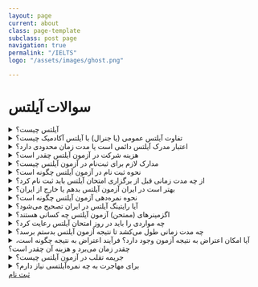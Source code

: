 ```yaml
---
layout: page
current: about
class: page-template
subclass: post page
navigation: true
permalink: "/IELTS"
logo: "/assets/images/ghost.png"

---
```

# سوالات آیلتس

<details><summary>آیلتس چیست؟</summary> <p>


آیلتس، یا سیستم بین المللی سنجش زبان انگلیسی، سطح زبان افرادی را اندازه‌گیری می‌کند که قصد تحصیل یا کار در کشوری را دارند که انگلیسی در آن به عنوان زبان رسمی مورد استفاده قرار می‌گیرد. 


</p>
</details>

<details><summary>تفاوت آیلتس عمومی (یا جنرال) با آیلتس آکادمیک چیست؟</summary><p>

دو نوع آزمون آیلتس وحود دارد، عمومی و آکادمیک. تفاوت عمده این دو در کاربرد و هدف آنها است. آزمون آکادمیک مختص افرادی است که قصد تحصیل در یک دانشگاه انگلیسی زبان دارند. آزمون عمومی، همانطور که از نامش پیداست، کاربرد عمومی و همگانی دارد. آزمون عمومی آیلتس مخصوص کسانی است که قصد مهاجرت دارند و می‌خواهند در کشور مقصد برای کار تعلیم ببیند و نیازهای زبانی روزمره‌شان را برطرف کنند.
طبعاً آزمون آکادمیک تخصصی تر از آزمون عمومی است، زیرا سطح زبان داوطلب آزمون آکادمیک باید در حدی باشد که مطالب درسی دانشگاهی را بیاموزد، در مکالمات، کنفرانس‌ها و...صحبت کند، و ادبیات تخصصی متون درسی را درک کند.
این تفاوت‌های کاربردی در بخش ریدینگ و رایتینگ لحاظ شده اند. مکالمه و لیسنینگ آزمون جنرال و آکادمیک تفاوتی با هم ندارند. ریدینگ و رایتینگ آزمون آکادمیک دشوارتر از آزمون عمومی است. 


</p>

</details>

<details><summary>اعتبار مدرک آیلتس دائمی است یا مدت زمان محدودی دارد؟ </summary> <p>
 

نمرات آیلتس آکادمیک یا جنرال تنها دو سال اعتبار دارد. با منقضی شدن نمره آیلتس، شما دیگر نمی‌توانید از آن استفاده کنید، یا از آن استعلام بگیرید.
گرچه، در حال حاضر، کشور استرالیا نمره آیلتسِ متقاضیان مهاجرتِ دارای مهارت عمومی را تا سه سال معتبر می‌داند.
آیا آزمون آیلتس در ایران برگزار می‌شود؟ مراکز برگزارکننده آزمون آیلتس در ایران کدامند؟
بله، آزمون آیلتس توسط سازمان آی دی پی در ایران برگزار می‌شود. مراکز رسمی برگزار کننده آزمون آیلتس در ایران عبارتند از:
سازمان سنجش آموزش کشور
آیلتس تهران
دانشگاه آزاد اسلامی‌
موسسه آموزش عالی دین و دانش
موسسه فرهنگی و هنری ایرسافام


</p>
</details>

<details><summary>هزینه شرکت در آزمون آیلتس چقدر است؟ </summary> <p>
 
هزینه ثبت نام در آیلتس در کشورهای مختلف متفاوت می‌باشد. در ایران، تنها مرجع رسمی تعیین کننده هزینه شرکت در آزمون آیلتس سازمان سنجش است. این سازمان هر فوریه هزینه شرکت در آزمون را اعلام می‌کند. البته، ممکن است به دلیل نوسانات نرخ ارز مبلغ اعلام شده تغییر کند؛ لذا مبلغ اعلام شده علی الحساب تلقی می‌شود.
در حال حاضر بر اساس نرخ مصوب سازمان سنجش هزینه آزمون آیلتس ۲ میلیون و ۷۹۵ هزار تومان است.


</p>
</details>

<details><summary>مدارک لازم برای ثبت‌نام در آزمون آیلتس چیست؟ </summary> <p>
 
اسکن خوانای صفحه اول پاسپورت.

</p>
</details>

<details><summary>نحوه ثبت نام در آزمون آیلتس چگونه است؟ </summary> <p>
 
نحوه ثبت نام در آزمون آیلتس چگونه است؟
۱. در سایت موسسه بین المللی IDP
وارد صفحه ثبت نام موسسه شوید،
 Register for your IELTS test
برای آزمون آکادمیک یا جنرال موردقبول کشورهایی جز انگلستان و
 Register for your IELTS test for UKVI
 را برای ویزای انگلستان انتخاب کنید.
 
2. انتخاب کشور، شهر و موسسه:
در این مرحله پس از انتخاب محل و موسسه‌ای که قصد دارید در آن آزمون بدهید، تاریخ و نوع آزمون را به دقت انتخاب کنید. ممکن است اختلاف تاریخ یک یا دو روزه بین تاریخ آزمون موسسه‌ای که انتخاب کرده اید و تاریخ موجود در سایت idp وجود داشته باشد. این اختلاف تاریخ لحاظ نمی‌شود و تاریخ درست آزمون شما روزی است که در سایت موسسه‌ی منتخبتان وارد کرده اید. در این مرحله تنها کافی است نزدیکترین تاریخ به تاریخ آزمونتان در ایران را انتخاب کنید.
اگر به دلیل مشکلات شنیداری، گفتاری، بینایی و … احتیاج به خدمات خاصی دارید، درهمین مرحله در بخش Select Special Requirements خدمات موردنیاز خود را انتخاب کنید.
 
۳. ایجاد حساب کاربری: پس از انتخاب تاریخ دقیق آزمون از بین تاریخ‌های مشخص شده در موسسه، باید به مرحله ایجاد حساب کاربری بروید. در این مرحله به فایل jpg اسکن پاسپورت خود نیاز دارید.
 
4. پرداخت آفلاین / pay offline
پس از تکمیل مراحل وارد کردن مشخصات فردی، در مرحله آخر برای پرداخت هزینه آزمون، گزینه Payoffline را انتخاب کنید.
 
۵. مراجعه به سایت موسسه ای که قصد دارین در آن آزمون دهید.
 
۶. ایجاد حساب کاربری در سایت موسسه ی مورد نظر:
باید مراحل وارد کردن اطلاعات فردی را مانند قبل تکرار کنید.
 
۷. انتخاب روز آزمون:
در لیست روزهای آزمون در سایت موسسه مورد نظر تاریخ آزمون را انتخاب کنید.
 
8. پرداخت هزینه ی آزمون:
بعد از رزرو آزمون، 24 ساعت  برای پرداخت هزینه آزمون فرصت دارید.
 هزینه آزمون‌ها از سال 2017:
    آیلتس آکادمیک و جنرال: 950 هزار تومان
    آیلتس آکادمیک و جنرال UKVI انگلستان: 940 هزار تومان
    آیلتس لایف اسکیلز: 705 هزار  تومان
پس از پرداخت هزینه آزمون، می‌توانید روز آزمون شفاهی را از بین روزهای مشخص شده انتخاب کنید.
 
9. تایید ثبت نام:
پس از این که ثبت نام شما کامل شد، موسسه یک هفته قبل از آزمون روز و ساعت آزمون شفاهی را از طریق ایمیل و پیامک برای شما ارسال می‌کند.



</p>
</details>

<details><summary>از چه مدت زمانی قبل از برگزاری امتحان آیلتس باید ثبت نام کرد؟ </summary> <p>

37 روز

</p>
</details>


<details><summary> بهتر است در ایران آزمون آیلتس بدهم یا خارج از ایران؟</summary> <p>

برگزارکننده آزمون آیلتتس در ایران موسسه  IDPاسترالیا است. با اینحال بسیاری از ایرانیان برای شرکت در آیلتس به کشورهای همسایه مانند ترکیه و امارات سفر می‌کنند؛ آزمون آیلتس در این کشورها توسط بریتیش کانسیل برگزار می‌شود.
به نظر می‌رسد موسسه IDP در تصحیح رایتینگ سختگیری بیشتری به خرج می‌دهد. لذا کسانی که می‌خواهند نمره رایتینگ بهتری بگیرند به کشورهای همسایه سفر می‌کنند.
مورد دیگری که مورد توجه متقاضیان است، هزینه شرکت در آزمون است. در بخش هزینه ثبت‌نام در آیلتس، مبالغ را مقایسه کنید.



</p>
</details>


<details><summary>نحوه نمره‌دهی آزمون آیلتس چگونه است؟ </summary> <p>

سقف نمره امتحان آیلتس 9 است. به هرکدام از مهارت های، listening, reading, writing, speaking, به صورت جداگانه نمره داده می شود و سپس این نمرات با هم جمع شده و میانگین آن ها محاسبه می شود و معدل به دست می آید که اگر عدد رندی نبود آن را رند می کنند. در امتحان آیلتس فرد می تواند به عنوان مثال نمره میانگین 6 یا 6.5 بگیرد و اگر نمره او چیزی مابین این نمرات بود سیستم آن را رند می کند. به صورتی که اگر به نمره فرد به نمره بالا نزدیکتر بود نمره افزایش می یابد مثلا اگر نمره فرد 6.875 باشد می شود 7 و اگر به عدد پایین نزدیک تر بود نمره به سمت پایین رند می شود مثلا اگر نمره فرد 6.65 باشد می شود 6.5.
Band score	Average of four components	Speaking	Writing	Reading	Listening	 
6.5	6.25	7	5	6.5	6.5	Test taker A
4	3.875	4	4	3.5	4	Test taker B
6	6.125	6	5.5	6.5	6.5	Test taker C
جزئیات مربوط به محاسبه نمرات آیلتس
مقیاس های مربوط به نتایج آیلتس آکادمیک و جنرال شبیه هم هستند و از نمره 1 تا 9 استفاده می کنند. شما در برگه نتیجه خود می توانید نمره میانگین و نمره مربوط به هرکدام از مهارت ها را به صورت جداگانه ببینید.
 
طرح مربوط به نمره دهی بخش listening آزمون آیلتس
برای بخش Listening، که 40 سوال دارد، با استفاده از جدول زیر می توانید نمره تقریبی آیلتس خود را محاسبه کنید.
Band Score	9	8.5	8	7.5	7	6.5	6	5.5	5	4.5	4	3.5	3	2.5
Score / 40	39-40	37-38	35-36	32-34	30-31	26-29	23-25	18-22	16-17	13-15	10-12	8-10	6-7	4-5
 
طرح مربوط به نمره دهی بخش Reading آزمونجنرال آیلتس
برای بخش Reading آزمون جنرال آیلتس، که 40 سوال دارد، با استفاده از جدول زیر می توانید نمره تقریبی آیلتس خود را محاسبه کنید.
Band Score	9	8.5	8	7.5	7	6.5	6	5.5	5	4.5	4	3.5	3	2.5
Score / 40	40	39	37-38	36	34-35	32-33	30-31	27-29	23-26	19-22	15-18	12-14	9-11	6-8
 
طرح مربوط به نمره دهی بخش Reading آزمون آکادمیک آیلتس
برای بخش Reading آزمون آکادمیک آیلتس، که 40 سوال دارد، با استفاده از جدول زیر می توانید نمره تقریبی آیلتس خود را محاسبه کنید.
Band Score	9	8.5	8	7.5	7	6.5	6	5.5	5	4.5	4	3.5	3	2.5
Score / 40	39-40	37-38	35-36	33-34	30-32	27-29	23-26	19-22	15-18	13-14	10-12	8-9	6-7	4-5
 
طرح مربوط به نمره دهی بخش Writing آزمون آیلتس
دو قسمت مربوط به بخش Writing بر طبق معیارهای زیر از 1 تا 9 نمره داده می شوند.
1.	Task Achievement (task 1), Task Response (task 2) (میزان کامل بودن جواب و پاسخ دهی به سوال)
2.	Coherence and Cohesion (همبستگی میان جملات و پاراگراف های متن)
3.	Lexical Resource (لغت)
4.	Grammatical Range and Accuracy (گرامر)
این معیارها به اندازه هم نمره دارند و نمره بخش Writing میانگین آن ها می باشد. 
طرح مربوط به نمره دهی بخش Speaking آزمون آیلتس
بخش Speaking بر طبق معیارهای زیر از 1 تا 9 نمره داده می شوند.
1.	Fluency and coherence (روان صحبت کردن)
2.	Lexical resource (لغت)
3.	Grammatical range and accuracy (گرامر)
4.	Pronunciation (تلفظ)
این معیارها به اندازه هم نمره دارند و نمره بخش Speaking میانگین آن ها می باشد.



</p>
</details>

<details><summary>آیا رایتینگ آیلتس در ایران تصحیح می‌شود؟ </summary> <p>




</p>
</details>

<details><summary>اگزمینرهای (ممتحن) آزمون آیلتس چه کسانی هستند؟ </summary> <p>

کسانی که نمره 9 دریافت کنند.


</p>
</details>

<details><summary>چه مواردی را باید در روز امتحان آیلتس رعایت کرد؟ </summary> <p>

روز آزمون آیلتس مثل روز کنکور اهمیت و گاها استرس بسیار بالایی برای متقاضایان دارد. بویژه برای افرادی که اولین بار است که در آزمون آیلتس شرکت می‌کنند و با اصول و شرایت آزمون آیلتس آشنایی کافی ندارند. 
پرسنل مراکز آزمون آیلتس افرادی خوش مشرب و خونگرم و حرفه‌ای هستند. وظیفه این افراد در روز آزمون آیلتس حصول اطمینان از امنیت و شرایط برگزاری منصفانه آزمون آیلتس می‌باشد. به دستورالعمل‌ها و راهنمایی‌های این عزیزان به دقت گوش کنید و آنها را رعایت فرمایید. 
زمان شروع و مکان برگزاری آزمون آیلتس خود را یک هفته قبل از آزمون آیلتس بررسی کنید و مطمئن شوید با در نظر گرفتن وضعیت ترافیک و شلوغی منطقه در زمان آزمون آیلتس بهترین راه رسیدن به مرکز آزمون راس ساعت مقرر چیست. بخاطر داشته باشید که آدرس مکان برگزاری آزمون شما ممکن است با آدرسی که در آن اقدام به ثبت نام کرده‌اید متفاوت باشد. همچنین مکان آزمون آیلتس کتبی با مکانی که برای بخش شفاهی آزمون آیلتس مشخص شده می‌تواند متفاوت باشد. مجددا تکرار می‌کنم آدرس محل برگزاری آرمون کتبی معمولا با آدرس آزمون شفاهی و دفتر ثبت نام آیلتس متفاوت می‌باشد. 
برای مطالعه جزئیات شرایط و ضوابط آزمون آیلتس وقت کافی بگزارید تا از جزئیات آن آگاه باشید. 
روز برگزاری آزمون آیلتس بدون شک اهمیت بسیار زیادی برای متقاضیان شرکت در آزمون آیلتس دارد. در روز برگزاری آزمون آیلتس باید سر وقت به محل برگزاری آزمون آیلتس برسید، در صورت تاخیر این احتمال وجود دارد که به شما اجازه حضور در مرکز آزمون آیلتس داده نشود. گوشی موبایل خود را خاموش کنید و بهمراه دیگر وسایل شخصی خود آنها را خارج از مرکز برگزاری آزمون قرار دهید. برای این مورد آنها را تحویل مراقبین و مسئولین آزمون دهید. 
برای بخش‌های Listening, Reading and Writing آزمون آیلتس 2 ساعت 40 دقیقه زمان در نظر گرفته شده که بین آن‌ها زمان استراحت لحاظ نگردیده. مجددا تاکید می‌کنم بین بخش‌های سه گانه Listening, Reading and Writing آزمون آیلتس زمان استراحت منظور نگردیده لذا در توصیه های روز آزمون آیلتس آمادگی برای این شرایط بسیار حائز اهمیت است. از دیگر توصیه‌های روز آزمون آیلتس بهمراه داشتن نوشیدنی و خوراکی قبل شروع آزمون آیلتس می‌باشد، بخاطر داشته باشید متقاضیان آزمون آیلتس اجازه بهمراه داشتن هیچگونه خوراکی و نوشیدنی (بجز آب معدنی در بطری شفاف) سر جلسه آزمون آیلتس را ندارند. (قوانین کلی آزمون آیلتس به صورت بین المللی بدین صورت تعریف شده لیکن در هریک از مراکز آزمون آیلتس استثنائات و تغییراتی بسیار جزئی وجود دارد) 
پرسنل مرکز آزمون آیلتس به محض ورود مدارک هویتی شما را کنترل می‌کنند. همان مدرکی که زمان ثبت نام مشخص کرده‌اید را در روز آزمون آیلتس بهمراه داشته باشید و ارائه دهید، در صورت  ارائه مدارک هویتی دیگر (هرچند معتبر) از ورود شما به مرکز آزمون آیلتس جلوگیری خواهد شد. امکان دارد از شما خواسته شود که دو عکس پرسنلی جدید و یکسان نیز بهمراه داشته باشید.
  
در روز آزمون آیلتس در برخی مراکز از داوطلبان عکس گرفته می‌شود که این عکس برای کارنامه آیلتس (Test Report Form) استفاده می‌شود. این امر جهت بالاتر بردن امنیت آزمون آیلتس می‌باشد. مراکز آزمون اطلاعات بیشتر در این زمینه به شما خواهند داد. 
در روز آزمون آیلتس داوطلبان مجاز به داشتن مداد، خودکار، پاک کن و کارت شناسایی روز میز خود هستند و نباید هیچ وسیله دیگری بهمراه داشته باشند. اگر در هنگام برگزاری آزمون آیلتس نیاز به استفاده از سرویس بهداشتی داشتید فقط دست خود را بالا بگیرید تا بدون ایجاد مزاحمت برای دیگر داوطلبان مراقبین آزمون متوجه درخواست شما شوند. توصیه میکنم به هیچ وجه مزاحم دیگر داوطلبان نشوید و فقط دست خود را بالا بگیرید. در صورت وجود هرگونه سئوال در زمان برگزاری آزمون فقط با بلند کردن دست اقدام به جلب توجه مراقبین نمایید و کسی را صدا نزنید. 
در زمان پخش Listening کنترل کنید کخ وضوح و میزان صدا مناسب است و می‌توانید مطالب را درست بشنوید. در صورت بروز هرگونه مشکل در پخش صدا بلافاصله دست خود را بلند کنید تا مشکل را به نزدیکترین مراقب اطلاع دهید. 
نکته مهم: بخاطر بسپارید که پس از اتمام بخش شنیداری آزمون آیلتس10 دقیقه زمان برای انتقال پاسخ‌ها از دفترسئوالات به پاسخنامه برای داوطلبان در نظر گرفته شده. این زمان صرفا در بخش Listening منظور گردیده وبرای Reading تحت هیچ شرایطی زمان اضافه برای انتقال پاسخ سئوالات به پاسخنامه منظور نخواهد گردید، لذا توصیه من به شما این است که پاسخ سئوالات را مستقیما در پاسخنامه وارد کنید. متاسفانه طی دو دهه تدریس آیلتس و علیرغم تذکر و تکرار این مطلب به زبان آموزان (حتی تذکر یک روز قبل از آزمون) شاهد این اتفاق ناخوشایند بوده‌ام که بدلیل استرس بیش از حد داوطلبانی بوده‌اند که این مهم را فراموش کرده و جواب سئوال‌های بخش Reading را وارد پاسخنامه نکرده‌اند و بالطبع نمره این بخش را از دست داده‌اند. 
پس از اتمام آزمون آیلتس تا زمانی که مراقبین به شما اجازه ترک صندلی را نداده‌اند از جای خود بلند نشوید. اگر فکر می‌کنید مسائلی وجود داشته که در آزمون شما تاثیر گذاشته مراتب را بلافاصله با مراقبین در میان بگذارید. اگر هرگونه شکایتی در خصوص روز آزمون آیلتس دارید باید طی یک هفته آنرا اعلام کنید تا ترتیب اثر داده شود. مراقبین فرمی به عنوان Test Day Incident Form در اختیار شما قرار خواهند داد تا شکواییه و مشکلات را احتمالی را در آن مکتوب نمایید. توجه داشته باشید که این فرم در روز آزمون آیلتس تکمیل گردد در غیر اینصورت امکان شکایت وجود نخواهد داشت. 
در صورتی که بدلیل معلولیت یا موارد خاص نیاز به لحاظ کردن شرایط خاص باشد که شما زمان ثبت نام اعلام کرده بودید، قبل از آزمون با مراقبین هماهنگی لازم را انجام دهید. 
هدف فعالیت را درست متوجه شوید: دستورالعمل‌های هر سئوال را بدقت مطالعه کنید و بخاطر بسپارید در آزمون آیلتس همواره تعداد کلمات قابل قبول (بعنوان پاسخ صحیح) در دستورالعمل آن مطرح شده (PWL: Prescribed Word Limit) که باید کاملا مراعات شود. برای مثال هنگامی که در دستورلعمل سئوالات Short Answer آمده باشد "USE NO MORE THAN THREE WORDS AND/OR A NUMBER" برای جواب میتوانید یک کلمه، دو کلمه، سه کلمه، یک عدد، یک کلمه و یک عدد، دو کلمه و یک عدد یا سه کلمه و یک عدد بنویسید. البته فراموش نکنید که اینهمه گزینه در صورتی مورد قبول است که هرکدام به تنهایی حداقل پاسخ صحیح را در بر داشته داشته باشند. یعنی اگر جواب قابل قبول برای سئوال black cat باشد و طبق دستورالعمل فوق شما بنویسید cat این به عنوان پاسخ صحیح منظور نمی‌گردد، ولی a black cat, one black cat, 1 black cat هم (در صورت تطابق با متن اصلی) میتوانند مورد قبول باشند. 
زمان کافی برای هر سئوال اختصاص دهید: برخی سئوالات زمان پیشنهادی دارند که توصیه میکنم رعایت کنید. هر مرکز آزمونی در اتاق یک ساعت دیواری دارد. با توجه کافی به زمان آزمون و زمان سپری شده میتوانید مدیریت زمان بهتری داشته باشید و تمام موارد آزمون آیلتس را (با صرف زمان مناسب) به صورت کامل انجام دهید. 
آرامش خود را در حین آزمون حفظ کنید: اگر استرس دارید یا نگران هستید، نفس عمیق بکشید و سعی کنسد آرامش خود را بدست بیارید. روی سئوال پیش روی خود تمرکز کنید و از جواب دادن با عجله و با دقت کم بپرهیزید با این کار بهترین بازده را در آزمون آیلتس خواهید داشت.



</p>
</details>

<details><summary>چه مدت زمانی طول می‌کشد تا نتیجه آزمون آیلتس بدستم برسد؟ </summary> <p>

نتیجه آزمون آیلتس سیزده روز بعد از آزمون کتبی ارائه خواهد شد..


</p>
</details>

<details><summary>آیا امکان اعتراض به نتیجه آزمون وجود دارد؟ فرآیند اعتراض به نتیجه چگونه است، چقدر زمان می‌برد و هزینه آن چقدر است؟ </summary> <p>


قبل از اعتراض …
اگر احساس می کنید در بخش های ریدینگ و لیسیننگ نمره کمتر از انتطارتان گرفته اید، شاید اعتراض به نمره ای که گرفته اید چندان فکر خوبی نباشد. بخش Listening و Reading آزمون آیلتس پاسخ های صحیح یا غلط دارند و سلیقه ممتحن به هیچ وجه در آنها دخیل نیست. بنابراین اگر نمره ای که گرفته اید خیلی کمتر از انتظار شماست، به احتمال بسیار زیاد خودتان در آزمون اشتباهی کرده اید.
در بخش Writing و Speaking آزمون آیلتس، سلیقه تصحیح کننده نقش دارد. اما این نکته را فراموش نکنید که این ممتحن ها و تصحیح کننده ها افرادی به شدت آموزش دیده هستند و کار آنها بطور منظم مورد ارزیابی قرار می گیرد تا همچنان استاندارد مد نظر آیلتس را دارا باشد. پس، معمولاً اشتباهات فاحشی در نمره دهی آنها وجود ندارد. بنابراین شاید با اعتراض نمره شما کمی افزایش پیدا کند، اما اغلب نباید انتظار افزایش عجیب و غریب را داشته باشید.
اگر احساس می کنید فقط در یکی از چهار بخش آزمون آیلتس نمره شما کمتر از چیزی که انتظار داشتید شده است، نیازی نیست به همه نمره ها اعتراض کنید. آیلتس این امکان را به شرکت کننده ها داده است تا به کل کارنامه یا بخشی از آن اعتراض کنند.
فرایند اعتراض به نمره آیلتس
حالا اگر واقعاً فکر می کنید که باید نمره بیشتری می گرفتید و می خواهید به آن اعتراض کنید، باید در کمتر از چهار هفته از تاریخ آزمون کارنامه خودتان را به همراه فرم اعتراض به نمره آیلتس (چیزی شبیه این فرم) به مرکزی که در آن آزمون داده اید تحویل بدهید. مراکز برگزاری آزمون در ایران راه های مختلفی را برای این کار پیشنهاد می دهند. مثلاً شما می توانید با آنها تماس گرفته و وقتی را هماهنگ کنید تا کارنامه و درخواست اعتراض خود را بصورت حضوری تحویل بدهید. از طرفی اغلب می توانید همه این مراحل را بصورت پستی هم انجام بدهید.
بعد از اینکه فرایند اعتراض شروع شد، بین شش تا هشت هفته طول می کشد که نتیجه آن به شما اطلاع داده بشود. دقت کنید که در مدتی که نمره شما در حال بررسی مجدد است (یعنی این شش تا هشت هفته)، امکان ارسال نمره به دانشگاه ها وجود ندارد.
برای هر آزمون آیلتس فقط یک بار حق اعتراض وجود دارد و اگر بعد از اعتراض باز هم از نمره جدیدتان راضی نبودید یا حتی اگر نمره تان اصلاً تغییری نکند، دیگر نمی توانید برای بار دوم به همان آزمون آیلتس اعتراض کنید. البته با توجه به توضیحات من در مورد آموزش دیده بودن ممتحن های آزمون آیلتس و نظارت مداومی که روی کار آنها وجود دارد، منطقی هم نیست که بخواهید برای بار دوم هم به نمره آزمون اعتراض کنید چون احتمالاً فایده ای ندارد!
هزینه اعتراض به نمره آیلتس
هزینه اعتراض به نمره آیلتس ۱۶۰ دلار استرالیا است که باید با توجه به دستورالعمل مرکز آیلتسی که در آن امتحان داده اید پرداخت کنید. همانطور که می بینید هزینه اعتراض به نمره آزمون آیلتس چندان کمتر از هزینه شرکت در خود آزمون نیست و بنابراین خیلی ها تصمیم می گیرند به جای اعتراض کردن به نمره، دوباره در آزمون شرکت کنند.
اگر نمره تغییر کند
اگر بعد از بررسی نمره شما، مشخص شود که حق با شما بوده و باید نمره بالاتری می گرفتید، هزینه ای که برای در خواست تجدید نظر پرداخت کرده اید به شما برگردانده می شود و به همراه آن به شما پنج ارسال رایگان نمره به دانشگاه ها خواهد داد. البته برای استفاده از این پنج ارسال رایگان شما فقط یک ماه از تاریخی که در زیر کار نامه جدید نوشته شده است فرصت خواهید داشت. اگر بعد از آن یک ماه بخواهید نمره جدیدتان را به دانشگاه ها ارسال کنید باید هزینه آن را پرداخت کنید.
اگر نمره تغییر نکند
در صورتی که نمره شما تغییر نکند، همان کارنامه اولیه به شما برگردانده خواهد شد و البته متاسفانه هزینه ای که برای اعتراض پرداخت کرده اید به شما پس داده نمی شود.
در پایان، تصمیم گیری در مورد اینکه آیا در خواست تجدید نظر در نمره آزمون آیلتس به فاکتور های زیادی بستگی دارد و اغلب شرکت دوباره در آزمون به صرفه تر از پرداخت ۱۶۰ دلار برای اعتراض کردن به نمره است. ولی اگر مصمم هستید به نمره خودتان اعتراض کنید، امیدوارم موارد اشاره شده در این مقاله توانسته باشد به شما کمک کند.


</p>
</details>

<details><summary>جریمه تقلب در آزمون آیلتس چیست؟ </summary> <p>

محرومیت از شرکت مجدد در آزمون. لیستی از متقلبین آزمون های سال های اخیر از سوی سازمان سنجش در اختیار موسسات مجری قرار گرفته است که موسسات برگزار کننده آزمون طبق قانون از امتحان مجدد آنها جلوگیری خواهد کرد.


</p>
</details>

<details><summary>برای مهاجرت به چه نمره‌آیلتسی نیاز دارم؟ </summary> <p>


بسته به کشور مقصد، دانشگاه موردنظر و هدف از مهاجرت نمرات متفاوتی نیاز است.

</p>
</details>
<a href="/register" class="placement-test"> ثبت نام </a>